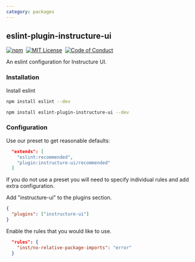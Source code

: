 ```yaml
---
category: packages
---
```


## eslint-plugin-instructure-ui

[![npm][npm]][npm-url]&nbsp;
[![MIT License][license-badge]][license]&nbsp;
[![Code of Conduct][coc-badge]][coc]

An eslint configuration for Instructure UI.

### Installation

Install eslint

```sh
npm install eslint --dev
```

```sh
npm install eslint-plugin-instructure-ui --dev
```

### Configuration

Use our preset to get reasonable defaults:

```json
  "extends": [
    "eslint:recommended",
    "plugin:instructure-ui/recommended"
  ]
```

If you do not use a preset you will need to specify individual rules and add extra configuration.

Add "instructure-ui" to the plugins section.

```json
{
  "plugins": ["instructure-ui"]
}
```

Enable the rules that you would like to use.

```json
  "rules": {
    "inst/no-relative-package-imports": "error"
  }
```

[npm]: https://img.shields.io/npm/v/eslint-plugin-instructure-ui.svg
[npm-url]: https://npmjs.com/package/eslint-plugin-instructure-ui
[license-badge]: https://img.shields.io/npm/l/instructure-ui.svg?style=flat-square
[license]: https://github.com/instructure/instructure-ui/blob/master/LICENSE
[coc-badge]: https://img.shields.io/badge/code%20of-conduct-ff69b4.svg?style=flat-square
[coc]: https://github.com/instructure/instructure-ui/blob/master/CODE_OF_CONDUCT.md
